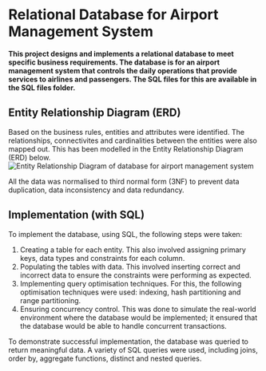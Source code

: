 # Relational Database for Airport Management System
**This project designs and implements a relational database to meet specific business requirements. The database is for an airport management system that controls the daily operations that provide services to airlines and passengers. The SQL files for this are available in the SQL files folder.**  

## Entity Relationship Diagram (ERD)
Based on the business rules, entities and attributes were identified. The relationships, connectivites and cardinalities between the entities were also mapped out. This has been modelled in the Entity Relationship Diagram (ERD) below. 
![Entity Relationship Diagram of database for airport management system](https://github.com/ShriyaSami/Relational-Database/blob/7eef7c73870f61ec6795b156f1f2f0ffae718941/ERD.png)

All the data was normalised to third normal form (3NF) to prevent data duplication, data inconsistency and data redundancy.  

## Implementation (with SQL)  
To implement the database, using SQL, the following steps were taken:
1.	Creating a table for each entity. 
This also involved assigning primary keys, data types and constraints for each column. 
2.	Populating the tables with data. 
This involved inserting correct and incorrect data to ensure the constraints were performing as expected. 
3.	Implementing query optimisation techniques.
For this, the following optimisation techniques were used: indexing, hash partitioning and range partitioning. 
4.	Ensuring concurrency control. 
This was done to simulate the real-world environment where the database would be implemented; it ensured that the database would be able to handle concurrent transactions.

To demonstrate successful implementation, the database was queried to return meaningful data. A variety of SQL queries were used, including joins, order by, aggregate functions, distinct and nested queries.
